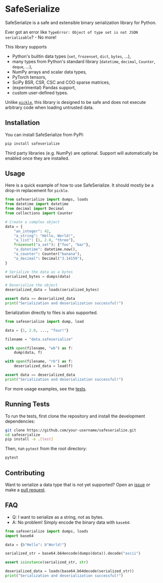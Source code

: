 # SafeSerialize

SafeSerialize is a safe and extensible binary serialization library for Python.

Ever got an error like `TypeError: Object of type set is not JSON serializable`? - No more!

This library supports

- Python's builtin data types (`set`, `frozenset`, `dict`, `bytes`, ...),
- many types from Python's standard library (`datetime`, `decimal`, `Counter`, `deque`, ...),
- NumPy arrays and scalar data types,
- PyTorch tensors,
- SciPy BSR, CSR, CSC and COO sparse matrices,
- (experimental) Pandas support,
- custom user-defined types.

Unlike [`pickle`](https://docs.python.org/3/library/pickle.html),
this library is designed to be safe and does not execute arbitrary code when loading untrusted data.

## Installation

You can install SafeSerialize from PyPI:

```bash
pip install safeserialize
```

Third party libraries (e.g. NumPy) are optional.
Support will automatically be enabled once they are installed.

## Usage

Here is a quick example of how to use SafeSerialize.
It should mostly be a drop-in replacement for `pickle`.

```python
from safeserialize import dumps, loads
from datetime import datetime
from decimal import Decimal
from collections import Counter

# Create a complex object
data = {
    "an_integer": 42,
    "a_string": "Hello, World!",
    "a_list": [1, 2.0, "three"],
    frozenset("a_set"): {"foo", "bar"},
    "a_datetime": datetime.now(),
    "a_counter": Counter("banana"),
    "a_decimal": Decimal("3.14159"),
}

# Serialize the data as a bytes
serialized_bytes = dumps(data)

# Deserialize the object
deserialized_data = loads(serialized_bytes)

assert data == deserialized_data
print("Serialization and deserialization successful!")
```

Serialization directly to files is also supported.

```python
from safeserialize import dump, load

data = {1, 2.0, ..., "four!"}

filename = "data.safeserialize"

with open(filename, "wb") as f:
    dump(data, f)

with open(filename, "rb") as f:
    deserialized_data = load(f)

assert data == deserialized_data
print("Serialization and deserialization successful!")
```

For more usage examples, see the [tests](https://github.com/99991/safeserialize/tree/main/tests).

## Running Tests

To run the tests, first clone the repository and install the development dependencies:

```bash
git clone https://github.com/your-username/safeserialize.git
cd safeserialize
pip install -e .[test]
```

Then, run `pytest` from the root directory:

```bash
pytest
```

## Contributing

Want to serialize a data type that is not yet supported?
Open an [issue](https://github.com/99991/safeserialize/issues) or make a [pull request](https://github.com/99991/safeserialize/pulls).

## FAQ

* Q: I want to serialize as a string, not as bytes.
* A: No problem! Simply encode the binary data with `base64`:

```python
from safeserialize import dumps, loads
import base64

data = {b"Hello": b"World!"}

serialized_str = base64.b64encode(dumps(data)).decode("ascii")

assert isinstance(serialized_str, str)

deserialized_data = loads(base64.b64decode(serialized_str))
print("Serialization and deserialization successful!")
```
